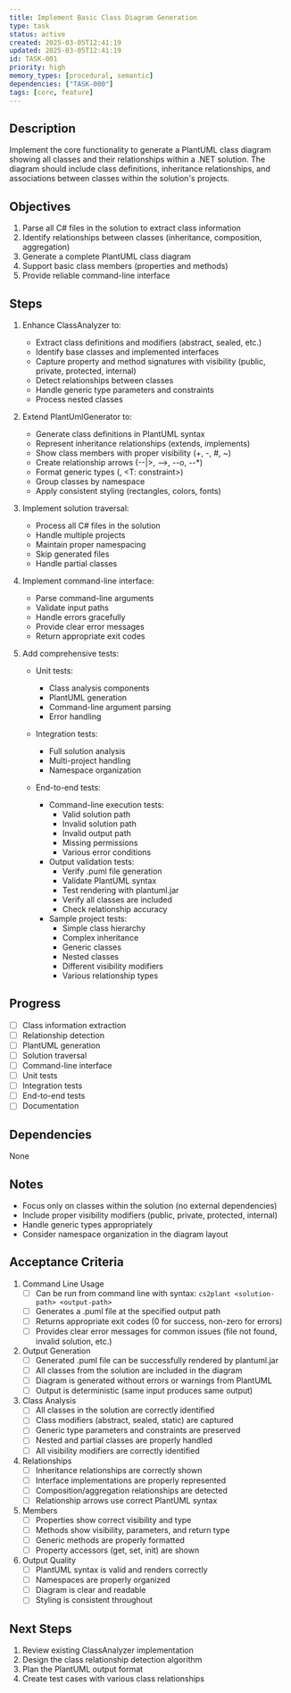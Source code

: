 ```yaml
---
title: Implement Basic Class Diagram Generation
type: task
status: active
created: 2025-03-05T12:41:19
updated: 2025-03-05T12:41:19
id: TASK-001
priority: high
memory_types: [procedural, semantic]
dependencies: ["TASK-000"]
tags: [core, feature]
---
```


## Description
Implement the core functionality to generate a PlantUML class diagram showing all classes and their relationships within a .NET solution. The diagram should include class definitions, inheritance relationships, and associations between classes within the solution's projects.

## Objectives
1. Parse all C# files in the solution to extract class information
2. Identify relationships between classes (inheritance, composition, aggregation)
3. Generate a complete PlantUML class diagram
4. Support basic class members (properties and methods)
5. Provide reliable command-line interface

## Steps
1. Enhance ClassAnalyzer to:
   - Extract class definitions and modifiers (abstract, sealed, etc.)
   - Identify base classes and implemented interfaces
   - Capture property and method signatures with visibility (public, private, protected, internal)
   - Detect relationships between classes
   - Handle generic type parameters and constraints
   - Process nested classes

2. Extend PlantUmlGenerator to:
   - Generate class definitions in PlantUML syntax
   - Represent inheritance relationships (extends, implements)
   - Show class members with proper visibility (+, -, #, ~)
   - Create relationship arrows (--|>, -->, --o, --*)
   - Format generic types (<T>, <T: constraint>)
   - Group classes by namespace
   - Apply consistent styling (rectangles, colors, fonts)

3. Implement solution traversal:
   - Process all C# files in the solution
   - Handle multiple projects
   - Maintain proper namespacing
   - Skip generated files
   - Handle partial classes

4. Implement command-line interface:
   - Parse command-line arguments
   - Validate input paths
   - Handle errors gracefully
   - Provide clear error messages
   - Return appropriate exit codes

5. Add comprehensive tests:
   - Unit tests:
     * Class analysis components
     * PlantUML generation
     * Command-line argument parsing
     * Error handling

   - Integration tests:
     * Full solution analysis
     * Multi-project handling
     * Namespace organization

   - End-to-end tests:
     * Command-line execution tests:
       - Valid solution path
       - Invalid solution path
       - Invalid output path
       - Missing permissions
       - Various error conditions
     * Output validation tests:
       - Verify .puml file generation
       - Validate PlantUML syntax
       - Test rendering with plantuml.jar
       - Verify all classes are included
       - Check relationship accuracy
     * Sample project tests:
       - Simple class hierarchy
       - Complex inheritance
       - Generic classes
       - Nested classes
       - Different visibility modifiers
       - Various relationship types

## Progress
- [ ] Class information extraction
- [ ] Relationship detection
- [ ] PlantUML generation
- [ ] Solution traversal
- [ ] Command-line interface
- [ ] Unit tests
- [ ] Integration tests
- [ ] End-to-end tests
- [ ] Documentation

## Dependencies
None

## Notes
- Focus only on classes within the solution (no external dependencies)
- Include proper visibility modifiers (public, private, protected, internal)
- Handle generic types appropriately
- Consider namespace organization in the diagram layout

## Acceptance Criteria
1. Command Line Usage
   - [ ] Can be run from command line with syntax: `cs2plant <solution-path> <output-path>`
   - [ ] Generates a .puml file at the specified output path
   - [ ] Returns appropriate exit codes (0 for success, non-zero for errors)
   - [ ] Provides clear error messages for common issues (file not found, invalid solution, etc.)

2. Output Generation
   - [ ] Generated .puml file can be successfully rendered by plantuml.jar
   - [ ] All classes from the solution are included in the diagram
   - [ ] Diagram is generated without errors or warnings from PlantUML
   - [ ] Output is deterministic (same input produces same output)

3. Class Analysis
   - [ ] All classes in the solution are correctly identified
   - [ ] Class modifiers (abstract, sealed, static) are captured
   - [ ] Generic type parameters and constraints are preserved
   - [ ] Nested and partial classes are properly handled
   - [ ] All visibility modifiers are correctly identified

4. Relationships
   - [ ] Inheritance relationships are correctly shown
   - [ ] Interface implementations are properly represented
   - [ ] Composition/aggregation relationships are detected
   - [ ] Relationship arrows use correct PlantUML syntax

5. Members
   - [ ] Properties show correct visibility and type
   - [ ] Methods show visibility, parameters, and return type
   - [ ] Generic methods are properly formatted
   - [ ] Property accessors (get, set, init) are shown

6. Output Quality
   - [ ] PlantUML syntax is valid and renders correctly
   - [ ] Namespaces are properly organized
   - [ ] Diagram is clear and readable
   - [ ] Styling is consistent throughout

## Next Steps
1. Review existing ClassAnalyzer implementation
2. Design the class relationship detection algorithm
3. Plan the PlantUML output format
4. Create test cases with various class relationships 